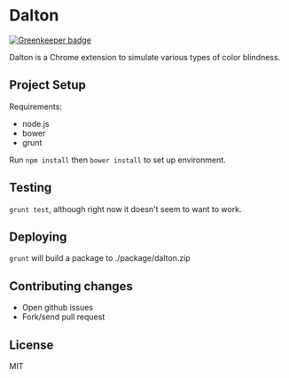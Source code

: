 # Dalton

[![Greenkeeper badge](https://badges.greenkeeper.io/skeate/dalton.svg)](https://greenkeeper.io/)

Dalton is a Chrome extension to simulate various types of color blindness.

## Project Setup

Requirements:
* node.js
* bower
* grunt

Run `npm install` then `bower install` to set up environment.

## Testing

`grunt test`, although right now it doesn't seem to want to work.

## Deploying

`grunt` will build a package to ./package/dalton.zip

## Contributing changes

- Open github issues
- Fork/send pull request

## License

MIT
